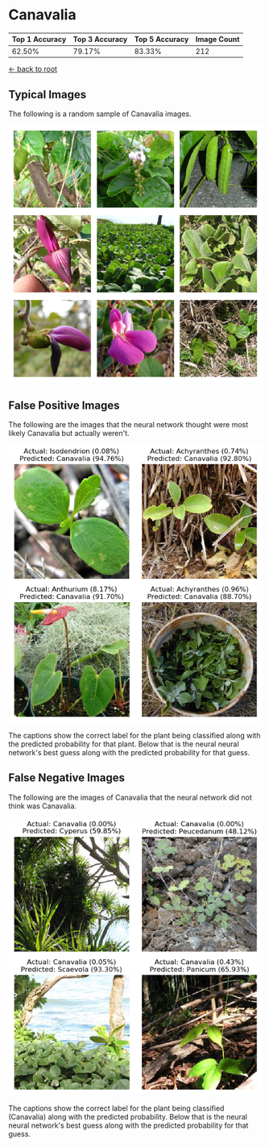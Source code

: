 
# Canavalia

| Top 1 Accuracy | Top 3 Accuracy | Top 5 Accuracy | Image Count | 
| --- | --- | --- | --- |
| 62.50% | 79.17% | 83.33% | 212 | 

[← back to root](https://github.com/HACC2018/ohia.ai#results)

## Typical Images
The following is a random sample of Canavalia images.
<p align="center"> <img src="../../../figures/typical/Canavalia.png?raw=true"> </p>

## False Positive Images
The following are the images that the neural network thought were most likely Canavalia but actually weren't.  
<p align="center"> <img src="../../../figures/false_positives/Canavalia.png?raw=true"> </p>
The captions show the correct label for the plant being classified along with the predicted probability for that plant.  Below that is the neural neural network's best guess along with the predicted probability for that guess.

## False Negative Images
The following are the images of Canavalia that the neural network did not think was Canavalia.  
<p align="center"> <img src="../../../figures/false_negatives/Canavalia.png?raw=true"> </p>
The captions show the correct label for the plant being classified (Canavalia) along with the predicted probability.  Below that is the neural neural network's best guess along with the predicted probability for that guess.
